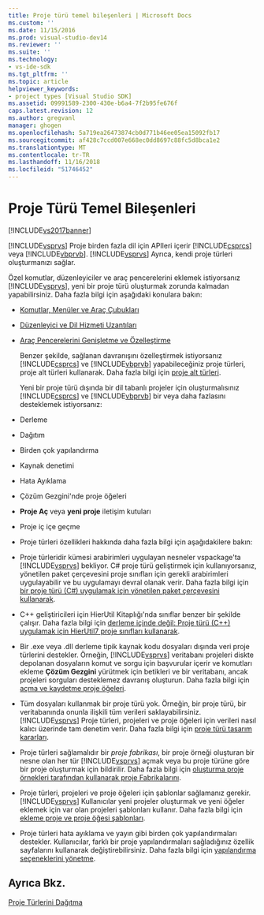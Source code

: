 ```yaml
---
title: Proje türü temel bileşenleri | Microsoft Docs
ms.custom: ''
ms.date: 11/15/2016
ms.prod: visual-studio-dev14
ms.reviewer: ''
ms.suite: ''
ms.technology:
- vs-ide-sdk
ms.tgt_pltfrm: ''
ms.topic: article
helpviewer_keywords:
- project types [Visual Studio SDK]
ms.assetid: 09991589-2300-430e-b6a4-7f2b95fe676f
caps.latest.revision: 12
ms.author: gregvanl
manager: ghogen
ms.openlocfilehash: 5a719ea26473874cb0d771b46ee05ea15092fb17
ms.sourcegitcommit: af428c7ccd007e668ec0dd8697c88fc5d8bca1e2
ms.translationtype: MT
ms.contentlocale: tr-TR
ms.lasthandoff: 11/16/2018
ms.locfileid: "51746452"
---
```

# <a name="project-type-essentials"></a>Proje Türü Temel Bileşenleri
[!INCLUDE[vs2017banner](../../includes/vs2017banner.md)]

[!INCLUDE[vsprvs](../../includes/vsprvs-md.md)] Proje birden fazla dil için APIleri içerir [!INCLUDE[csprcs](../../includes/csprcs-md.md)] veya [!INCLUDE[vbprvb](../../includes/vbprvb-md.md)]. [!INCLUDE[vsprvs](../../includes/vsprvs-md.md)] Ayrıca, kendi proje türleri oluşturmanızı sağlar.  
  
 Özel komutlar, düzenleyiciler ve araç pencerelerini eklemek istiyorsanız [!INCLUDE[vsprvs](../../includes/vsprvs-md.md)], yeni bir proje türü oluşturmak zorunda kalmadan yapabilirsiniz. Daha fazla bilgi için aşağıdaki konulara bakın:  
  
- [Komutlar, Menüler ve Araç Çubukları](../../extensibility/internals/commands-menus-and-toolbars.md)  
  
- [Düzenleyici ve Dil Hizmeti Uzantıları](../../extensibility/editor-and-language-service-extensions.md)  
  
- [Araç Pencerelerini Genişletme ve Özelleştirme](../../extensibility/extending-and-customizing-tool-windows.md)  
  
  Benzer şekilde, sağlanan davranışını özelleştirmek istiyorsanız [!INCLUDE[csprcs](../../includes/csprcs-md.md)] ve [!INCLUDE[vbprvb](../../includes/vbprvb-md.md)] yapabileceğiniz proje türleri, proje alt türleri kullanarak. Daha fazla bilgi için [proje alt türleri](../../extensibility/internals/project-subtypes.md).  
  
  Yeni bir proje türü dışında bir dil tabanlı projeler için oluşturmalısınız [!INCLUDE[csprcs](../../includes/csprcs-md.md)] ve [!INCLUDE[vbprvb](../../includes/vbprvb-md.md)] bir veya daha fazlasını desteklemek istiyorsanız:  
  
- Derleme  
  
- Dağıtım  
  
- Birden çok yapılandırma  
  
- Kaynak denetimi  
  
- Hata Ayıklama  
  
- Çözüm Gezgini'nde proje öğeleri  
  
- **Proje Aç** veya **yeni proje** iletişim kutuları  
  
- Proje iç içe geçme  
  
- Proje türleri özellikleri hakkında daha fazla bilgi için aşağıdakilere bakın:  
  
- Proje türleridir kümesi arabirimleri uygulayan nesneler vspackage'ta [!INCLUDE[vsprvs](../../includes/vsprvs-md.md)] bekliyor. C# proje türü geliştirmek için kullanıyorsanız, yönetilen paket çerçevesini proje sınıfları için gerekli arabirimleri uygulayabilir ve bu uygulamayı devral olanak verir. Daha fazla bilgi için [bir proje türü (C#) uygulamak için yönetilen paket çerçevesini kullanarak](../../extensibility/internals/using-the-managed-package-framework-to-implement-a-project-type-csharp.md).  
  
- C++ geliştiricileri için HierUtil Kitaplığı'nda sınıflar benzer bir şekilde çalışır. Daha fazla bilgi için [derleme içinde değil: Proje türü (C++) uygulamak için HierUtil7 proje sınıfları kullanarak](http://msdn.microsoft.com/en-us/a5c16a09-94a2-46ef-87b5-35b815e2f346).  
  
- Bir .exe veya .dll derleme tipik kaynak kodu dosyaları dışında veri proje türlerini destekler. Örneğin, [!INCLUDE[vsprvs](../../includes/vsprvs-md.md)] veritabanı projeleri diskte depolanan dosyaların komut ve sorgu için başvurular içerir ve komutları ekleme **Çözüm Gezgini** yürütmek için betikleri ve bir veritabanı, ancak projeleri sorguları desteklemez davranış oluşturun. Daha fazla bilgi için [açma ve kaydetme proje öğeleri](../../extensibility/internals/opening-and-saving-project-items.md).  
  
- Tüm dosyaları kullanmak bir proje türü yok. Örneğin, bir proje türü, bir veritabanında onunla ilişkili tüm verileri saklayabilirsiniz. [!INCLUDE[vsprvs](../../includes/vsprvs-md.md)] Proje türleri, projeleri ve proje öğeleri için verileri nasıl kalıcı üzerinde tam denetim verir. Daha fazla bilgi için [proje türü tasarım kararları](../../extensibility/internals/project-type-design-decisions.md).  
  
- Proje türleri sağlamalıdır bir *proje fabrikası*, bir proje örneği oluşturan bir nesne olan her tür [!INCLUDE[vsprvs](../../includes/vsprvs-md.md)] açmak veya bu proje türüne göre bir proje oluşturmak için bildirilir. Daha fazla bilgi için [oluşturma proje örnekleri tarafından kullanarak proje Fabrikalarını](../../extensibility/internals/creating-project-instances-by-using-project-factories.md).  
  
- Proje türleri, projeleri ve proje öğeleri için şablonlar sağlamanız gerekir. [!INCLUDE[vsprvs](../../includes/vsprvs-md.md)] Kullanıcılar yeni projeler oluşturmak ve yeni öğeler eklemek için var olan projeleri şablonları kullanır. Daha fazla bilgi için [ekleme proje ve proje öğesi şablonları](../../extensibility/internals/adding-project-and-project-item-templates.md).  
  
- Proje türleri hata ayıklama ve yayın gibi birden çok yapılandırmaları destekler. Kullanıcılar, farklı bir proje yapılandırmaları sağladığınız özellik sayfalarını kullanarak değiştirebilirsiniz. Daha fazla bilgi için [yapılandırma seçeneklerini yönetme](../../extensibility/internals/managing-configuration-options.md).  
  
## <a name="see-also"></a>Ayrıca Bkz.  
 [Proje Türlerini Dağıtma](../../extensibility/internals/deploying-project-types.md)

